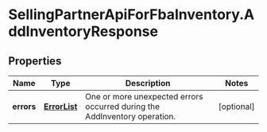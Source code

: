 # SellingPartnerApiForFbaInventory.AddInventoryResponse

## Properties
Name | Type | Description | Notes
------------ | ------------- | ------------- | -------------
**errors** | [**ErrorList**](ErrorList.md) | One or more unexpected errors occurred during the AddInventory operation. | [optional] 


